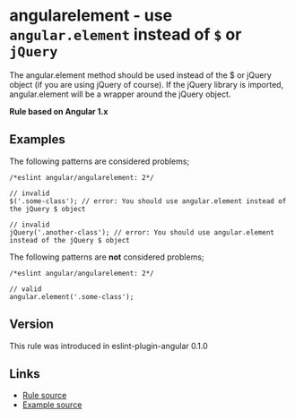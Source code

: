 <!-- WARNING: Generated documentation. Edit docs and examples in the rule and examples file ('rules/angularelement.js', 'examples/angularelement.js'). -->

# angularelement - use `angular.element` instead of `$` or `jQuery`

The angular.element method should be used instead of the $ or jQuery object (if you are using jQuery of course).
If the jQuery library is imported, angular.element will be a wrapper around the jQuery object.

**Rule based on Angular 1.x**

## Examples

The following patterns are considered problems;

    /*eslint angular/angularelement: 2*/

    // invalid
    $('.some-class'); // error: You should use angular.element instead of the jQuery $ object

    // invalid
    jQuery('.another-class'); // error: You should use angular.element instead of the jQuery $ object

The following patterns are **not** considered problems;

    /*eslint angular/angularelement: 2*/

    // valid
    angular.element('.some-class');

## Version

This rule was introduced in eslint-plugin-angular 0.1.0

## Links

* [Rule source](../rules/angularelement.js)
* [Example source](../examples/angularelement.js)

